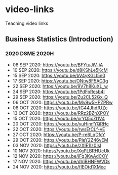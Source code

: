 # video-links
Teaching video links

## Business Statistics (Introduction)

### 2020 DSME 2020H
- 08 SEP 2020: https://youtu.be/BFYtuJiV-iA
- 10 SEP 2020: https://youtu.be/d8KShLe5KcM
- 15 SEP 2020: https://youtu.be/bV4yKGLI5n0
- 17 SEP 2020: https://youtu.be/ONtw8F5AG3g
- 22 SEP 2020: https://youtu.be/9V7h8KuXL_w
- 24 SEP 2020: https://youtu.be/1PdFpResb4I
- 29 SEP 2020: https://youtu.be/Zu2CL52Gx_Q
- 06 OCT 2020: https://youtu.be/Mv9w5HPZPRw
- 08 OCT 2020: https://youtu.be/fG44JhdfUZc
- 13 OCT 2020: https://youtu.be/RRz2BZhXPOY
- 15 OCT 2020: https://youtu.be/xrYQ5cZI1V4
- 20 OCT 2020: https://youtu.be/yuHimfYQRHc
- 22 OCT 2020: https://youtu.be/rwsEtCLf-vE
- 27 OCT 2020: https://youtu.be/P-re6LqDfcY
- 29 OCT 2020: https://youtu.be/PleY2Z46vEM
- 03 NOV 2020: https://youtu.be/zXIE1lz0IsI
- 10 NOV 2020: https://youtu.be/XgPLBRHUcUk
- 12 NOV 2020: https://youtu.be/jFq3KwAdCOY
- 17 NOV 2020: https://youtu.be/dViBHNFWVDk
- 24 NOV 2020: https://youtu.be/fIEOtd1XMec
